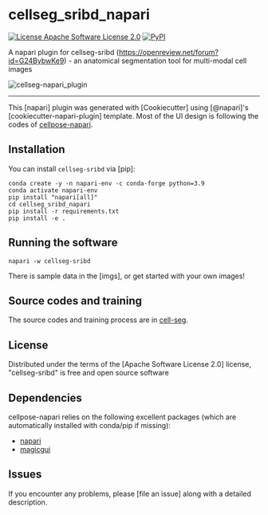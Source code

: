 # cellseg_sribd_napari

[![License Apache Software License 2.0](https://img.shields.io/pypi/l/cellseg-sribd.svg?color=green)](https://github.com/githubuser/cellseg-sribd/raw/main/LICENSE)
[![PyPI](https://img.shields.io/pypi/v/cellseg-sribd.svg?color=green)](https://pypi.org/project/cellseg-sribd)

A napari plugin for cellseg-sribd (https://openreview.net/forum?id=G24BybwKe9) - an anatomical segmentation tool for multi-modal cell images

![cellseg-napari_plugin](imgs/cellseg_sribd_napari.gif)

----------------------------------

This [napari] plugin was generated with [Cookiecutter] using [@napari]'s [cookiecutter-napari-plugin] template. Most of the UI design is following the codes of [cellpose-napari](https://github.com/MouseLand/cellpose-napari/).

<!--
Don't miss the full getting started guide to set up your new package:
https://github.com/napari/cookiecutter-napari-plugin#getting-started

and review the napari docs for plugin developers:
https://napari.org/stable/plugins/index.html
-->

## Installation

You can install `cellseg-sribd` via [pip]:
```shell
conda create -y -n napari-env -c conda-forge python=3.9
conda activate napari-env
pip install "napari[all]"
cd cellseg_sribd_napari
pip install -r requirements.txt
pip install -e .
```


## Running the software

```shell
napari -w cellseg-sribd
```

There is sample data in the [imgs], or get started with your own images!



## Source codes and training
The source codes and training process are in [cell-seg](https://github.com/Lewislou/cell-seg/).

## License

Distributed under the terms of the [Apache Software License 2.0] license,
"cellseg-sribd" is free and open source software

## Dependencies

cellpose-napari relies on the following excellent packages (which are automatically installed with conda/pip if missing):
- [napari](https://napari.org)
- [magicgui](https://napari.org/magicgui/)

## Issues

If you encounter any problems, please [file an issue] along with a detailed description.


